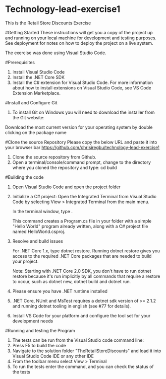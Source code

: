 # Technology-lead-exercise1
This is the Retail Store Discounts Exercise

#Getting Started
These instructions will get you a copy of the project up and running on your local machine for development and testing purposes. See deployment for notes on how to deploy the project on a live system.

The exercise was done using Visual Studio Code.

#Prerequisites
1. Install Visual Studio Code
2. Install the .NET Core SDK
3. Install the C# extension for Visual Studio Code. For more information about how to install extensions on Visual Studio Code, see VS Code Extension Marketplace.


#Install and Configure Git
1. To install Git on Windows you will need to download the installer from the Git website:

Download the most current version for your operating system by double clicking on the package name

#Clone the source Repository
Please copy the below URL and paste it into your browser bar
https://github.com/chrisiregbu/technology-lead-exercise1

1. Clone the source repository from Github.
2. Open a terminal/console/command prompt, change to the directory where you cloned the repository and type:
cd build

#Building the code
1. Open Visual Studio Code and open the project folder 
2. Initialize a C# project:
    Open the Integrated Terminal from Visual Studio Code by selecting View > Integrated Terminal from the main menu.

    In the terminal window, type <dotnet new console>.
    
    This command creates a Program.cs file in your folder with a simple "Hello World" program already written, along with a C# project file named HelloWorld.csproj.

3. Resolve and build issues
   
   For .NET Core 1.x, type dotnet restore. Running dotnet restore gives you access to the required .NET Core packages that are needed to build your project.

    Note: Starting with .NET Core 2.0 SDK, you don't have to run dotnet restore because it's run implicitly by all commands that require a restore to occur, such as dotnet new, dotnet build and dotnet run.


4. Please ensure you have .NET runtime installed
5. .NET Core, NUnit and MsTest requires a dotnet sdk version of >= 2.1.2 and running dotnet tooling in english (see #77 for details).
6. Install VS Code for your platform and configure the tool set for your development needs
   
<Type dotnet run>   

#Running and testing the Program
1. The tests can be run from the Visual Studio code command line:
2. Press F5 to build the code
3. Navigate to the solution folder "TheRetailStoreDiscounts" and load it into Visual Studio Code IDE or any other IDE
4. From the toolbar menu select View > Terminal
5. To run the tests enter the command, <dotnet test> and you can check the status of the tests

